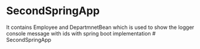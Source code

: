 # SecondSpringApp
It contains Employee and DepartmnetBean which is used to show the logger console 
message with ids with spring boot implementation 
#   S e c o n d S p r i n g A p p  
 
